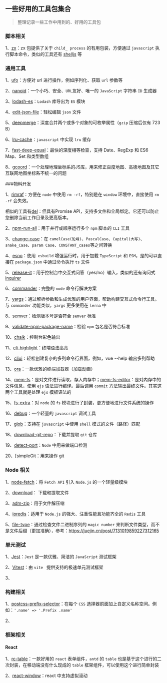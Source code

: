 ## 一些好用的工具包集合

> 整理记录一些工作中用到的、好用的工具包



### 脚本相关

1、[zx](https://www.npmjs.com/package/zx)：zx 包提供了关于 `child_ process` 的有用包装，方便通过 `javascript` 执行脚本命令，类似的工具还有 [shelljs](https://www.npmjs.com/package/shelljs) 等



### 通用工具

1、[ufo](https://www.npmjs.com/package/ufo)：方便对 url 进行操作，例如序列化、获取 `url` 参数等



2、[nanoid](https://www.npmjs.com/package/nanoid)：一个小巧、安全、`URL`友好、唯一的 `JavaScript` 字符串 `ID` 生成器



3、[lodash-es](https://www.npmjs.com/package/lodash-es)：`Lodash` 库导出为 `ES` 模块



4、[edit-json-file](https://www.npmjs.com/package/edit-json-file)：轻松编辑 `json` 文件



5、[deepmerge](https://www.npmjs.com/package/deepmerge)：深度合并两个或多个对象的可枚举属性（`gzip` 压缩后仅有 723 B）



6、[lru-cache](https://www.npmjs.com/package/lru-cache)：`javascript` 中实现 `lru` 缓存



7、[fast-deep-equal](https://www.npmjs.com/package/fast-deep-equal)：最快的深度相等检查，支持 Date、RegExp 和 ES6 Map、Set 和类型数组



8、[gcoord](https://www.npmjs.com/package/gcoord)：一个处理地理坐标系的JS库，用来修正百度地图、高德地图及其它互联网地图坐标系不统一的问题





###物料开发

1、[rimraf](https://www.npmjs.com/package/rimraf)：方便在 `node` 中使用 `rm -rf`，特别是在 `window` 环境中，直接使用  `rm -rf` 会失效。

相似的工具有[del](https://www.npmjs.com/package/del)：但具有Promise API，支持多文件和全局绑定。它还可以防止您删除当前工作目录及更高版本。



2、[npm-run-all](https://www.npmjs.com/package/npm-run-all)：用于并行或顺序运行多个 `npm` 脚本的 `CLI` 工具



3、[change-case](https://www.npmjs.com/package/change-case)：在 `camelCase(驼峰)`、`PascalCase`、`Capital(大写)`、`snake_Case`、`param Case`、`CONSTANT_cases`等之间转换



4、[esno](https://www.npmjs.com/package/esno)：使用` esbuild` 增强运行时，用于加载 `TypeScript` 和 `ESM`，是的可以直接在 `package.json` 中通过命令执行 `ts` 文件



5、[release-it](https://www.npmjs.com/package/release-it)：用于控制台中交互式问答（yes/no）输入，类似的还有询问式[inquirer](https://www.npmjs.com/package/inquirer)



6、[commander](https://www.npmjs.com/package/commander)：完整的 `node` 命令行解决方案



7、[yargs](https://www.npmjs.com/package/yargs)：通过解析参数和生成优雅的用户界面，帮助构建交互式命令行工具。与 `commander` 功能类似，`yargs` 更多使用在 `lerna` 中



8、[semver](https://www.npmjs.com/package/semver)：检测版本号是否符合 `semver` 标准



9、[validate-npm-package-name](https://www.npmjs.com/package/validate-npm-package-name)：检验 `npm` 包名是否符合标准



10、[chalk](https://www.npmjs.com/package/chalk)：控制台彩色输出



11、[cli-highlight](https://www.npmjs.com/package/cli-highlight)：终端语法高亮



12、[cliui](https://www.npmjs.com/package/cliui)：轻松创建复杂的多列命令行界面，例如，vue --help 输出多列帮助



13、[ora](https://www.npmjs.com/package/ora)：一款优雅的终端加载器（加载动画）



14、[mem-fs](https://www.npmjs.com/package/mem-fs)：是对文件进行读取，存入内存中；[mem-fs-editor](https://www.npmjs.com/package/mem-fs-editor)：是对内存中的文件信息，使用 `ejs` 语法进行编译。最后调用 `commit` 方法输出最终文件。其实这两个工具就是处理 `ejs` 模板语法的



15、[fs-extra](https://www.npmjs.com/package/fs-extra)：对 `node` 的 `fs` 模块进行了封装，更方便地进行文件系统的操作



16、[debug](https://www.npmjs.com/package/debug)：一个轻量的 `javascript` 调试工具



17、[glob](https://www.npmjs.com/package/glob)：支持在 `jsvascript` 中使用 `shell` 模式的文件（路径）匹配



18、[download-git-repo](https://www.npmjs.com/package/download-git-repo)：下载并提取 `git` 仓库



19、[detect-port](https://www.npmjs.com/package/detect-port)：`Node` 中用来做端口检测



20、[simpleGit：用来操作 git





### Node 相关

1、[node-fetch](https://www.npmjs.com/package/node-fetch)：将 `Fetch API` 引入 `Node.js` 的一个轻量级模块



2、[download](https://www.npmjs.com/package/download)： 下载和提取文件



3、[adm-zip](https://www.npmjs.com/package/adm-zip)：用于文件解压缩



4、[ioredis](https://www.npmjs.com/package/ioredis)：适用于 `Node.js` 的强大、注重性能且功能齐全的 `Redis` 工具



5、[file-type](https://www.npmjs.com/package/file-type)：通过检查文件二进制序列的 `magic number` 来判断文件类型，而不是文件后缀（更加准确），参考：https://juejin.cn/post/7131019859227312165





### 单元测试

1、[Jest](https://jestjs.io/zh-Hans/)：`Jest` 是一款优雅、简洁的 `JavaScript` 测试框架



2、[Vitest](https://cn.vitest.dev/)：由 `vite ` 提供支持的极速单元测试框架



3、



### 构建相关

1、[postcss-prefix-selector](https://www.npmjs.com/package/postcss-prefix-selector)：在每个 `CSS` 选择器前面加上自定义名称空间。例如：`'.name' => '.Prefix .name'`



2、



### 框架相关

#### React

1、[rc-table](https://www.npmjs.com/package/rc-table)：一款好用的 `react` 表单组件，`antd` 的 `table` 也是基于这个进行的二次封装，在移动端没有什么现成的 `table` 框架组件，可以使用这个进行简单封装



2、[react-window](https://github.com/bvaughn/react-window)：react 中支持虚拟滚动



